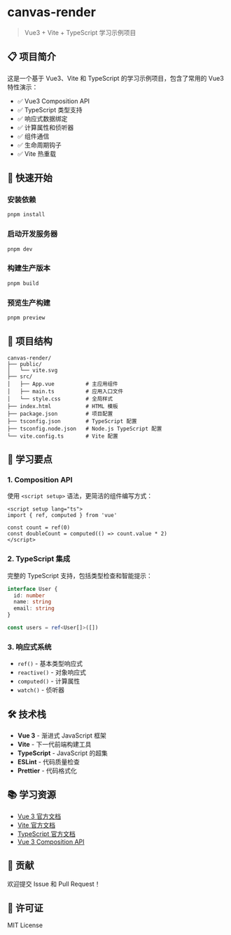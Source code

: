 # canvas-render

> Vue3 + Vite + TypeScript 学习示例项目

## 📋 项目简介

这是一个基于 Vue3、Vite 和 TypeScript 的学习示例项目，包含了常用的 Vue3 特性演示：

- ✅ Vue3 Composition API
- ✅ TypeScript 类型支持
- ✅ 响应式数据绑定
- ✅ 计算属性和侦听器
- ✅ 组件通信
- ✅ 生命周期钩子
- ✅ Vite 热重载

## 🚀 快速开始

### 安装依赖

```bash
pnpm install
```

### 启动开发服务器

```bash
pnpm dev
```

### 构建生产版本

```bash
pnpm build
```

### 预览生产构建

```bash
pnpm preview
```

## 📁 项目结构

```
canvas-render/
├── public/
│   └── vite.svg
├── src/
│   ├── App.vue          # 主应用组件
│   ├── main.ts          # 应用入口文件
│   └── style.css        # 全局样式
├── index.html           # HTML 模板
├── package.json         # 项目配置
├── tsconfig.json        # TypeScript 配置
├── tsconfig.node.json   # Node.js TypeScript 配置
└── vite.config.ts       # Vite 配置
```

## 🎯 学习要点

### 1. Composition API

使用 `<script setup>` 语法，更简洁的组件编写方式：

```vue
<script setup lang="ts">
import { ref, computed } from 'vue'

const count = ref(0)
const doubleCount = computed(() => count.value * 2)
</script>
```

### 2. TypeScript 集成

完整的 TypeScript 支持，包括类型检查和智能提示：

```typescript
interface User {
  id: number
  name: string
  email: string
}

const users = ref<User[]>([])
```

### 3. 响应式系统

- `ref()` - 基本类型响应式
- `reactive()` - 对象响应式
- `computed()` - 计算属性
- `watch()` - 侦听器

## 🛠️ 技术栈

- **Vue 3** - 渐进式 JavaScript 框架
- **Vite** - 下一代前端构建工具
- **TypeScript** - JavaScript 的超集
- **ESLint** - 代码质量检查
- **Prettier** - 代码格式化

## 📚 学习资源

- [Vue 3 官方文档](https://cn.vuejs.org/)
- [Vite 官方文档](https://cn.vitejs.dev/)
- [TypeScript 官方文档](https://www.typescriptlang.org/zh/)
- [Vue 3 Composition API](https://cn.vuejs.org/guide/composition-api-introduction.html)

## 🤝 贡献

欢迎提交 Issue 和 Pull Request！

## 📄 许可证

MIT License